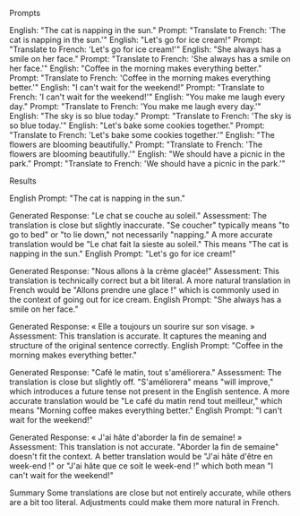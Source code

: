 Prompts

English: "The cat is napping in the sun."
Prompt: "Translate to French: 'The cat is napping in the sun.'"
English: "Let's go for ice cream!"
Prompt: "Translate to French: 'Let's go for ice cream!'"
English: "She always has a smile on her face."
Prompt: "Translate to French: 'She always has a smile on her face.'"
English: "Coffee in the morning makes everything better."
Prompt: "Translate to French: 'Coffee in the morning makes everything better.'"
English: "I can't wait for the weekend!"
Prompt: "Translate to French: 'I can't wait for the weekend!'"
English: "You make me laugh every day."
Prompt: "Translate to French: 'You make me laugh every day.'"
English: "The sky is so blue today."
Prompt: "Translate to French: 'The sky is so blue today.'"
English: "Let's bake some cookies together."
Prompt: "Translate to French: 'Let's bake some cookies together.'"
English: "The flowers are blooming beautifully."
Prompt: "Translate to French: 'The flowers are blooming beautifully.'"
English: "We should have a picnic in the park."
Prompt: "Translate to French: 'We should have a picnic in the park.'"

Results

English Prompt: "The cat is napping in the sun."

Generated Response: "Le chat se couche au soleil."
Assessment: The translation is close but slightly inaccurate. "Se coucher" typically means "to go to bed" or "to lie down," not necessarily "napping." A more accurate translation would be "Le chat fait la sieste au soleil." This means "The cat is napping in the sun."
English Prompt: "Let's go for ice cream!"

Generated Response: "Nous allons à la crème glacée!"
Assessment: This translation is technically correct but a bit literal. A more natural translation in French would be "Allons prendre une glace !" which is commonly used in the context of going out for ice cream.
English Prompt: "She always has a smile on her face."

Generated Response: « Elle a toujours un sourire sur son visage. »
Assessment: This translation is accurate. It captures the meaning and structure of the original sentence correctly.
English Prompt: "Coffee in the morning makes everything better."

Generated Response: "Café le matin, tout s'améliorera."
Assessment: The translation is close but slightly off. "S'améliorera" means "will improve," which introduces a future tense not present in the English sentence. A more accurate translation would be "Le café du matin rend tout meilleur," which means "Morning coffee makes everything better."
English Prompt: "I can't wait for the weekend!"

Generated Response: « J'ai hâte d'aborder la fin de semaine! »
Assessment: This translation is not accurate. "Aborder la fin de semaine" doesn't fit the context. A better translation would be "J'ai hâte d'être en week-end !" or "J'ai hâte que ce soit le week-end !" which both mean "I can't wait for the weekend!"

Summary
Some translations are close but not entirely accurate, while others are a bit too literal. Adjustments could make them more natural in French.